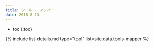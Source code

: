 ```yaml
---
title: ツール - マッパー
date: 2018-8-13
---
```


- toc
{:toc}

{% include list-details.md type="tool" list=site.data.tools-mapper %}
